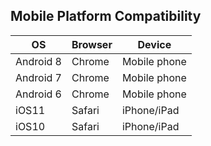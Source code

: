 ## Mobile Platform Compatibility

| OS        | Browser | Device       |
|-----------|---------|--------------|
| Android 8 | Chrome  | Mobile phone |
| Android 7 | Chrome  | Mobile phone |
| Android 6 | Chrome  | Mobile phone |
| iOS11     | Safari  | iPhone/iPad  |
| iOS10     | Safari  | iPhone/iPad  |
